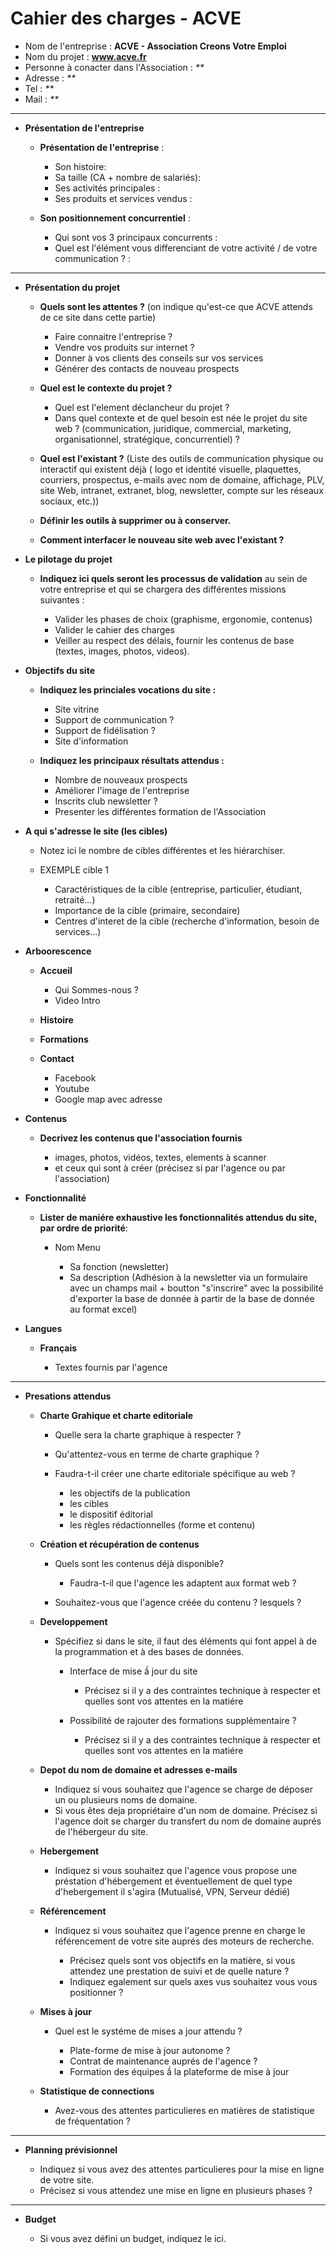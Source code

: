 # Cahier des charges - ACVE

- Nom de l'entreprise : **ACVE - Association Creons Votre Emploi**
- Nom du projet : **www.acve.fr**
- Personne à conacter dans l'Association : _**_
- Adresse : _**_
- Tel : _**_
- Mail : _**_

--------------------------------------------------------------------------------

- **Présentation de l'entreprise**

  - **Présentation de l'entreprise** :

    - Son histoire:
    - Sa taille (CA + nombre de salariés):
    - Ses activités principales :
    - Ses produits et services vendus :

  - **Son positionnement concurrentiel** :

    - Qui sont vos 3 principaux concurrents :
    - Quel est l'élément vous differenciant de votre activité / de votre communication ? :

--------------------------------------------------------------------------------

- **Présentation du projet**

  - **Quels sont les attentes ?** (on indique qu'est-ce que ACVE attends de ce site dans cette partie)

    - Faire connaitre l'entreprise ?
    - Vendre vos produits sur internet ?
    - Donner à vos clients des conseils sur vos services
    - Générer des contacts de nouveau prospects

  - **Quel est le contexte du projet ?**

    - Quel est l'element déclancheur du projet ?
    - Dans quel contexte et de quel besoin est née le projet du site web ? (communication, juridique, commercial, marketing, organisationnel, stratégique, concurrentiel) ?

  - **Quel est l'existant ?** (Liste des outils de communication physique ou interactif qui existent déjà ( logo et identité visuelle, plaquettes, courriers, prospectus, e-mails avec nom de domaine, affichage, PLV, site Web, intranet, extranet, blog, newsletter, compte sur les réseaux sociaux, etc.))

  - **Définir les outils à supprimer ou à conserver.**

  - **Comment interfacer le nouveau site web avec l'existant ?**

- **Le pilotage du projet**

  - **Indiquez ici quels seront les processus de validation** au sein de votre entreprise et qui se chargera des différentes missions suivantes :

    - Valider les phases de choix (graphisme, ergonomie, contenus)
    - Valider le cahier des charges
    - Veiller au respect des délais, fournir les contenus de base (textes, images, photos, videos).

- **Objectifs du site**

  - **Indiquez les princiales vocations du site :**

    - Site vitrine
    - Support de communication ?
    - Support de fidélisation ?
    - Site d'information

  - **Indiquez les principaux résultats attendus :**

    - Nombre de nouveaux prospects
    - Améliorer l'image de l'entreprise
    - Inscrits club newsletter ?
    - Presenter les différentes formation de l'Association

- **A qui s'adresse le site (les cibles)**

  - Notez ici le nombre de cibles différentes et les hiérarchiser.
  - EXEMPLE cible 1

    - Caractéristiques de la cible (entreprise, particulier, étudiant, retraité...)
    - Importance de la cible (primaire, secondaire)
    - Centres d'interet de la cible (recherche d'information, besoin de services...)

- **Arboorescence**

  - **Accueil**

    - Qui Sommes-nous ?
    - Video Intro

  - **Histoire**

  - **Formations**

  - **Contact**

    - Facebook
    - Youtube
    - Google map avec adresse

- **Contenus**

  - **Decrivez les contenus que l'association fournis**

    - images, photos, vidéos, textes, elements à scanner
    - et ceux qui sont à créer (précisez si par l'agence ou par l'association)

- **Fonctionnalité**

  - **Lister de maniére exhaustive les fonctionnalités attendus du site, par ordre de priorité**:

    - Nom Menu

      - Sa fonction (newsletter)
      - Sa description (Adhésion à la newsletter via un formulaire avec un champs mail + boutton "s'inscrire" avec la possibilité d'exporter la base de donnée à partir de la base de donnée au format excel)

- **Langues**

  - **Français**

    - Textes fournis par l'agence

--------------------------------------------------------------------------------

- **Presations attendus**

  - **Charte Grahique et charte editoriale**

    - Quelle sera la charte graphique à respecter ?
    - Qu'attentez-vous en terme de charte graphique ?
    - Faudra-t-il créer une charte editoriale spécifique au web ?

      - les objectifs de la publication
      - les cibles
      - le dispositif éditorial
      - les règles rédactionnelles (forme et contenu)

  - **Création et récupération de contenus**

    - Quels sont les contenus déjà disponible?

      - Faudra-t-il que l'agence les adaptent aux format web ?

    - Souhaitez-vous que l'agence créée du contenu ? lesquels ?

  - **Developpement**

    - Spécifiez si dans le site, il faut des éléments qui font appel à de la programmation et à des bases de données.

      - Interface de mise ầ jour du site

        - Précisez si il y a des contraintes technique à respecter et quelles sont vos attentes en la matiére

      - Possibilité de rajouter des formations supplémentaire ?

        - Précisez si il y a des contraintes technique à respecter et quelles sont vos attentes en la matiére

  - **Depot du nom de domaine et adresses e-mails**

    - Indiquez si vous souhaitez que l'agence se charge de déposer un ou plusieurs noms de domaine.
    - Si vous êtes deja propriétaire d'un nom de domaine. Précisez si l'agence doit se charger du transfert du nom de domaine auprés de l'hébergeur du site.

  - **Hebergement**

    - Indiquez si vous souhaitez que l'agence vous propose une préstation d'hébergement et éventuellement de quel type d'hebergement il s'agira (Mutualisé, VPN, Serveur dédié)

  - **Référencement**

    - Indiquez si vous souhaitez que l'agence prenne en charge le référencement de votre site auprés des moteurs de recherche.

      - Précisez quels sont vos objectifs en la matière, si vous attendez une prestation de suivi et de quelle nature ?
      - Indiquez egalement sur quels axes vus souhaitez vous vous positionner ?

  - **Mises à jour**

    - Quel est le systéme de mises a jour attendu ?

      - Plate-forme de mise à jour autonome ?
      - Contrat de maintenance auprés de l'agence ?
      - Formation des équipes ầ la plateforme de mise à jour

  - **Statistique de connections**

    - Avez-vous des attentes particulieres en matières de statistique de fréquentation ?

--------------------------------------------------------------------------------

- **Planning prévisionnel**

  - Indiquez si vous avez des attentes particulieres pour la mise en ligne de votre site.
  - Précisez si vous attendez une mise en ligne en plusieurs phases ?

--------------------------------------------------------------------------------

- **Budget**

  - Si vous avez défini un budget, indiquez le ici.
